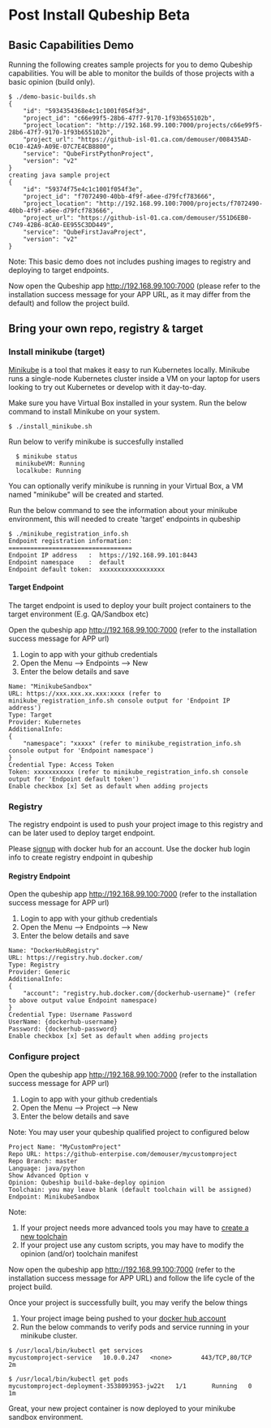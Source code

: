 # Post Install Qubeship Beta

## Basic Capabilities Demo 

Running the following creates sample projects for you to demo Qubeship capabilities. You will be able to monitor the builds of those projects with a basic opinion (build only).

```
$ ./demo-basic-builds.sh
{
    "id": "5934354368e4c1c1001f054f3d",
    "project_id": "c66e99f5-28b6-47f7-9170-1f93b655102b",
    "project_location": "http://192.168.99.100:7000/projects/c66e99f5-28b6-47f7-9170-1f93b655102b",
    "project_url": "https://github-isl-01.ca.com/demouser/008435AD-0C10-42A9-A09E-07C7E4CB8800",
    "service": "QubeFirstPythonProject",
    "version": "v2"
}
creating java sample project
{
    "id": "59374f75e4c1c1001f054f3e",
    "project_id": "f7072490-40bb-4f9f-a6ee-d79fcf783666",
    "project_location": "http://192.168.99.100:7000/projects/f7072490-40bb-4f9f-a6ee-d79fcf783666",
    "project_url": "https://github-isl-01.ca.com/demouser/551D6EB0-C749-42B6-8CA0-EE955C3DD449",
    "service": "QubeFirstJavaProject",
    "version": "v2"
}
```
Note: This basic demo does not includes pushing images to registry and deploying to target endpoints.

Now open the Qubeship app http://192.168.99.100:7000 (please refer to the installation success message for your APP URL, as it may differ from the default) and follow the project build.

## Bring your own repo, registry & target

### Install minikube (target)

<a href="https://kubernetes.io/docs/getting-started-guides/minikube/" target="_new">Minikube</a> is a tool that makes it easy to run Kubernetes locally. Minikube runs a single-node Kubernetes cluster inside a VM on your laptop for users looking to try out Kubernetes or develop with it day-to-day.

Make sure you have Virtual Box installed in your system. Run the below command to install Minikube on your system.
```
$ ./install_minikube.sh
```
Run below to verify  minikube is succesfully installed

```
  $ minikube status
  minikubeVM: Running
  localkube: Running
```

You can optionally verify minikube is running in your Virtual Box,  a VM named "minikube" will be created and started.

Run the below command to see the information about your minikube environment, this will needed to create 'target' endpoints in qubeship
```
$ ./minikube_registration_info.sh
Endpoint registration information:
==================================
Endpoint IP address   :  https://192.168.99.101:8443
Endpoint namespace    :  default
Endpoint default token:  xxxxxxxxxxxxxxxxxx
```

#### Target Endpoint

The target endpoint is used to deploy your built project containers to the target environment (E.g. QA/Sandbox etc)

Open the qubeship app http://192.168.99.100:7000 (refer to the installation success message for APP url)
1. Login to app with your github credentials
2. Open the Menu --> Endpoints --> New
3. Enter the below details and save
```
Name: "MinikubeSandbox"
URL: https://xxx.xxx.xx.xxx:xxxx (refer to minikube_registration_info.sh console output for 'Endpoint IP address')
Type: Target
Provider: Kubernetes
AdditionalInfo:
{
    "namespace": "xxxxx" (refer to minikube_registration_info.sh console output for 'Endpoint namespace')
}
Credential Type: Access Token
Token: xxxxxxxxxxx (refer to minikube_registration_info.sh console output for 'Endpoint default token')
Enable checkbox [x] Set as default when adding projects
```

### Registry
The registry endpoint is used to push your project image to this registry and can be later used to deploy target endpoint. 

Please <a href="https://hub.docker.com/" target="new">signup</a> with docker hub for an account. Use the docker hub login info to create registry endpoint in qubeship

#### Registry Endpoint

Open the qubeship app http://192.168.99.100:7000 (refer to the installation success message for APP url)
1. Login to app with your github credentials
2. Open the Menu --> Endpoints --> New
3. Enter the below details and save
```
Name: "DockerHubRegistry"
URL: https://registry.hub.docker.com/
Type: Registry
Provider: Generic
AdditionalInfo:
{
    "account": "registry.hub.docker.com/{dockerhub-username}" (refer to above output value Endpoint namespace)
}
Credential Type: Username Password
UserName: {dockerhub-username}
Password: {dockerhub-password}
Enable checkbox [x] Set as default when adding projects
```

### Configure project
Open the qubeship app http://192.168.99.100:7000 (refer to the installation success message for APP url)
1. Login to app with your github credentials
2. Open the Menu --> Project --> New
3. Enter the below details and save

Note: You may user your qubeship qualified project to configured below
```
Project Name: "MyCustomProject"
Repo URL: https://github-enterpise.com/demouser/mycustomproject
Repo Branch: master
Language: java/python
Show Advanced Option v
Opinion: Qubeship build-bake-deploy opinion
Toolchain: you may leave blank (default toolchain will be assigned)
Endpoint: MinikubeSandbox
```
Note: 
1. If your project needs more advanced tools you may have to <a href="https://qubeship.io/docs/toolchains-ui/">create a new toolchain</a>
2. If your project use any custom scripts, you may have to modify the opinion (and/or) toolchain manifest

Now open the qubeship app http://192.168.99.100:7000 (refer to the installation success message for APP URL) and follow the life cycle of the project build.

Once your project is successfully built, you may verify the below things
1. Your project image being pushed to your <a href="https://hub.docker.com/" target="new">docker hub account</a>
2. Run the below commands to verify pods and service running in your minikube cluster. 
```
$ /usr/local/bin/kubectl get services
mycustomproject-service   10.0.0.247   <none>        443/TCP,80/TCP   2m
```
```
$ /usr/local/bin/kubectl get pods
mycustomproject-deployment-3538093953-jw22t   1/1       Running   0          1m
```

Great, your new project container is now deployed to your minikube sandbox environment.
